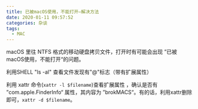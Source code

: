 ```yaml
---
title: 已被macOS使用，不能打开—解决方法
date: 2020-01-11 09:57:52
categories: 杂谈
tags:
  - MAC
---
```


macOS 里往 NTFS 格式的移动硬盘拷贝文件，打开时有可能会出现 ”已被macOS使用，不能打开“的问题。

<!--more-->

利用SHELL "ls -al" 查看文件发现有"@"标志（带有扩展属性）



利用 xattr 命令(`xattr -l $filename`)查看扩展属性 ，确认是否有 ”com.apple.FinderInfo“ 属性，其内容为 ”brokMACS“。有的话，利用xattr删除即可，`xattr -d $filename`。